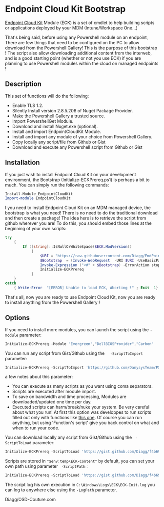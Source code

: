 # Endpoint Cloud Kit Bootstrap
[Endpoint Cloud Kit](https://github.com/Diagg/EndPoint-CloudKit) Module (ECK) is a set of cmdlet to help building scripts or applications deployed by your MDM (Intune/Workspace One...)

That's being said, before using any Powershell module on an endpoint, There are few things that need to be configured on the PC to allow download from the Powershell Gallery! This is the purpose of this bootstrap ! The script also allow downloading additional content from the interweb, and is a good starting point (whether or not you use ECK) if you are planning to use  Powershell modules within the cloud on managed endpoints !

## Description
This set of functions will do the following:
- Enable TLS 1.2.
- Silently Install version 2.8.5.208 of Nuget Package Provider. 
- Make the Powershell Gallery a trusted source.
- Import PowershellGet Module.
- Download and install Nuget.exe (optional).
- Install and import EndpointCloudKit Module.
- Install and import any module of your choice from Powershell Gallery.
- Copy locally  any script/file from Github or Gist
- Download and execute any Powershell script from Github or Gist


## Installation
If you just wish to install Endpoint Cloud Kit on your development environment, the Bootstrap (Initialize-ECKPrereq.ps1) is perhaps a bit to much. You can simply run the following commands:
```powershell
Install-Module EndpointCloudKit 
Import-module EndpointCloudKit
```
I you need to install Endpoint Cloud Kit on an MDM managed device, the bootstrap is what you need! 
There is no need to do the traditional download and then create a package!
The idea here is to retrieve the script from github wherever you are!
To do this, you should embed those lines at the beginning of your own scripts:
```powershell
try
    {
        If ([string]::IsNullOrWhiteSpace($ECK.ModVersion))
            {
                $URI = "https://raw.githubusercontent.com/Diagg/EndPoint-CloudKit-Bootstrap/master/Initialize-ECKPrereq.ps1"
                $Bootstrap  = (Invoke-WebRequest  -URI $URI -UseBasicParsing  -ErrorAction Stop).content
                Invoke-Expression ("<#" + $Bootstrap) -ErrorAction stop
                Initialize-ECKPrereq
            }
    }
catch
    { Write-Error  "[ERROR] Unable to load ECK, Aborting !" ; Exit  1}
```
That's all, now you are ready to use Endpoint Cloud Kit, now you are ready to install anything from the Powershell Gallery !

## Options

If you need to install more modules, you can launch the script using the ``` -module ``` parameter:
```powershell
Initialize-ECKPrereq -Module "Evergreen","DellBIOSProvider","Carbon"
```
 You can run any script from Gist/Github using the ```  -ScriptToImport``` parameter:
 ```powershell
Initialize-ECKPrereq -ScriptToImport 'https://github.com/DanysysTeam/PS-SFTA/blob/master/SFTA.ps1'
```

a few notes about this parameter:
- You can execute as many scripts as you want using coma separators.  
- Scripts are executed after module import.
- To save on bandwidth and time processing, Modules are downloaded/updated one time per day.  
- Executed scripts can harm/break/nuke your system. Be very careful about what you run! At first this option was developpes to run scripts filled out only with functions like [this one](https://github.com/DanysysTeam/PS-SFTA/blob/master/SFTA.ps1). Of course you can run anything, but using 'Function's script' give you back control on what and when to run your code.

You can download locally any script from Gist/Github using the ``` -ScriptToLoad``` parameter:
 ```powershell
Initialize-ECKPrereq -ScriptToLoad 'https://gist.github.com/Diagg/f4b696aa5cd482f672477dffa0712d87','https://gist.github.com/Diagg/756d7564f342b8cfcae26ccead235f08'
```
Scripts are stored in ``` "$env:temp\ECK-Content" ``` by default, you can set your own path using parameter ``` -ScriptPath``` :
 ```powershell
Initialize-ECKPrereq -ScriptToLoad 'https://gist.github.com/Diagg/f4b696aa5cd482f672477dffa0712d87'-scriptToLoad 'C:\temp'
```

The script log his own execution in ```C:\Windows\Logs\ECK\ECK-Init.log``` you can log to anywhere else using the ```-LogPath``` parameter.

Diagg/OSD-Couture.com

